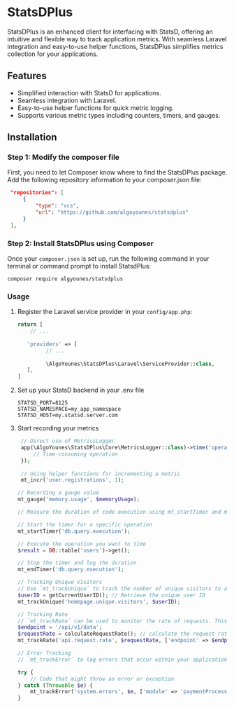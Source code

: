 # StatsDPlus

StatsDPlus is an enhanced client for interfacing with StatsD, offering an intuitive and flexible way to track application metrics. With seamless Laravel integration and easy-to-use helper functions, StatsDPlus simplifies metrics collection for your applications.

## Features

- Simplified interaction with StatsD for applications.
- Seamless integration with Laravel.
- Easy-to-use helper functions for quick metric logging.
- Supports various metric types including counters, timers, and gauges.

## Installation


### Step 1: Modify the composer file

First, you need to let Composer know where to find the StatsDPlus package. Add the following repository information to your composer.json file:

```json
 "repositories": [
     {
         "type": "vcs",
         "url": "https://github.com/algoyounes/statsdplus"
     }
 ],
```


### Step 2: Install StatsDPlus using Composer

Once your `composer.json` is set up, run the following command in your terminal or command prompt to install StatsdPlus:

```shell
composer require algyounes/statsdplus
```


### Usage

1. Register the Laravel service provider in your `config/app.php`:

   ```php
   return [
       // ...
       
      'providers' => [
            // ...
            
            \AlgoYounes\StatsDPlus\Laravel\ServiceProvider::class,
      ],
   ]
   ``` 

2. Set up your StatsD backend in your .env file

   ```shell
   STATSD_PORT=8125
   STATSD_NAMESPACE=my_app_namespace
   STATSD_HOST=my.statsd.server.com
   ```

3. Start recording your metrics

   ```php
    // Direct use of MetricsLogger
    app(\AlgoYounes\StatsDPlus\Core\MetricsLogger::class)->time('operation.duration', function () {
        // Time-consuming operation
    });
    
    // Using helper functions for incrementing a metric
    mt_incr('user.registrations', 1);
   
   // Recording a gauge value
   mt_gauge('memory.usage', $memoryUsage);
   
   // Measure the duration of code execution using mt_startTimer and mt_endTimer :

   // Start the timer for a specific operation
   mt_startTimer('db.query.execution');
   
   // Execute the operation you want to time
   $result = DB::table('users')->get();
   
   // Stop the timer and log the duration
   mt_endTimer('db.query.execution');

   // Tracking Unique Visitors
   // Use `mt_trackUnique` to track the number of unique visitors to a specific page in the application. This method is ideal for understanding user engagement and reach.
   $userID = getCurrentUserID(); // Retrieve the unique user ID
   mt_trackUnique('homepage.unique.visitors', $userID);

   // Tracking Rate
   // `mt_trackRate` can be used to monitor the rate of requests. This is useful for identifying usage patterns and potential bottlenecks.
   $endpoint = '/api/v1/data';
   $requestRate = calculateRequestRate(); // calculate the request rate
   mt_trackRate('api.request.rate', $requestRate, ['endpoint' => $endpoint]);

   // Error Tracking 
   // `mt_trackError` to log errors that occur within your application. This function helps in identifying and responding to issues promptly.
   
   try {
       // Code that might throw an error or exception
   } catch (Throwable $e) {
       mt_trackError('system.errors', $e, ['module' => 'paymentProcessing']);
   }
   
   ```
